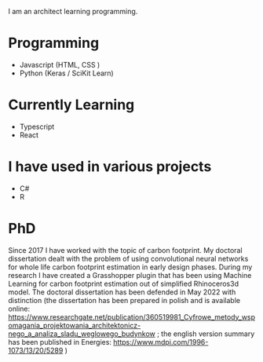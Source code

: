 I am an architect learning programming. 

# Programming
- Javascript (HTML, CSS )
- Python (Keras / SciKit Learn)

# Currently Learning
- Typescript
- React

# I have used in various projects
- C#
- R

# PhD
Since 2017 I have worked with the topic of carbon footprint. My doctoral dissertation dealt with the problem of using convolutional neural networks for whole life carbon footprint estimation in early design phases. During my research I have created a Grasshopper plugin that has been using Machine Learning for carbon footprint estimation out of simplified Rhinoceros3d model. The doctoral dissertation has been defended in May 2022 with distinction (the dissertation has been prepared in polish and is available online:
https://www.researchgate.net/publication/360519981_Cyfrowe_metody_wspomagania_projektowania_architektonicz-nego_a_analiza_sladu_weglowego_budynkow ; the english version summary has been published in Energies: https://www.mdpi.com/1996-1073/13/20/5289 )

